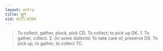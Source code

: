 ```yaml
---
layout: entry
title: སྒྲུག་
vid: Hill:0384
---
```

> To collect, gather, pluck, pick CD. To collect; to pick up DK. 1. To gather, collect. 2. (in some dialects) To take care of, preserve DS. To pick up, to gather, to collect TC.
